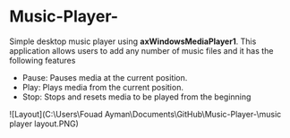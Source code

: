 # Music-Player-
Simple desktop music player using **axWindowsMediaPlayer1**.
This application allows users to add any number of music files and it has the following features 
* Pause: Pauses media at the current position.
* Play: Plays media from the current position.
* Stop: Stops and resets media to be played from the beginning

![Layout](C:\Users\Fouad Ayman\Documents\GitHub\Music-Player-\music player layout.PNG)